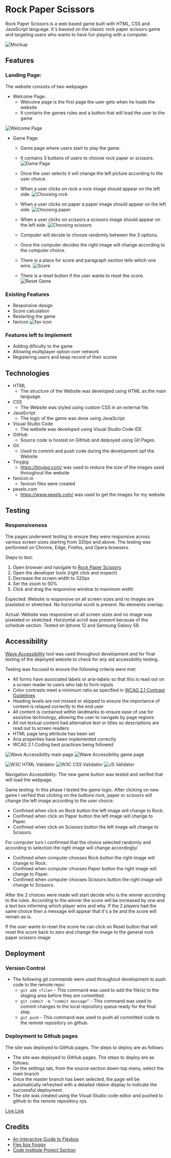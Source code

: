 # Rock Paper Scissors
Rock Paper Scissors is a web based game built with HTML, CSS and JavaScript language. It's basesd on the classic rock paper scissors game and targeting users who wants to have fun playing with a computer.

![Mockup](assets/images/readme_images/mockup.png)

## Features 

### Landing Page:

The website consists of two webpages

* Welcome Page: 
    * Welcome page is the first page the user gets when he loads the website
    * It contains the games rules and a button that will load the user to the game

![Welcome Page](assets/images/readme_images/welcome_page.png)    

* Game Page:
    * Game page where users start to play the game.
    * It contains 3 buttons of users to choose rock paper or scissors.
    ![Game Page](assets/images/readme_images/game_page.png)

    * Once the user selects it will change the left picture according to the user choice.
    * When a user clicks on rock a rock image should appear on the left side.
    ![Choosing rock](assets/images/readme_images/rock_image.png)

    * When a user clicks on paper a paper image should appear on the left side.
    ![Choosing paper](assets/images/readme_images/paper_image.png)

    * When a user clicks on scissors a scissors image should appear on the left side.
    ![Choosing scissors](assets/images/readme_images/scissors_image.png)

    * Computer will decide to choose randomly between the 3 options.
    * Once the computer decides the right image will change according to the computer choice.
    * There is a place for score and paragraph section tells which one wins.
    ![Score](assets/images/readme_images/score.png)
    
    * There is a reset button if the user wants to reset the score.
    ![Reset Game](assets/images/readme_images/game_page.png)



 ### Existing Features 
 * Responsive design
 * Score calculation
 * Restarting the game
 * favicon
 ![fav icon](assets/images/readme_images/favicon-tmp.png)
 
### Features left to Implement 
 * Adding dificulty to the game
 * Allowing multiplayer option over network
 * Registering users and keep record of their scores

## Technologies 
* HTML
    * The structure of the Website was developed using HTML as the main language.
* CSS
    * The Website was styled using custom CSS in an external file.
* JavaScript
    * The logic of the game was done using JavaScript    
* Visual Studio Code
    * The website was developed using Visual Studio Code IDE
* GitHub
    * Source code is hosted on GitHub and delpoyed using Git Pages.
* Git
    * Used to commit and push code during the development opf the Website
* Tinyjpg
    * https://tinyjpg.com/ was used to reduce the size of the images used throughout the website
* favicon.io
    * favicon files were created 
* pexels.com
    * https://www.pexels.com/ was used to get the images for my website   

 ## Testing
  ### Responsiveness 
The pages underwent testing to ensure they were responsive across various screen sizes starting from 320px and above. The testing was performed on Chrome, Edge, Firefox, and Opera browsers.

Steps to test:
1. Open browser and navigate to [Rock Paper Scissors](https://moabdelbasset.github.io/rps/)
2. Open the developer tools (right click and inspect)
3. Decrease the screen width to 320px
4. Set the zoom to 50%
5. Click and drag the responsive window to maximum width

Expected:
Website is responsive on all screen sizes and no images are pixelated or stretched.
No horizontal scroll is present.
No elements overlap.

Actual:
Website was responsive on all screen sizes and no image was pixelated or stretched.
Horizontal scroll was present because of the schedule section.
Tested on Iphone 12 and Samsung Galaxy S8.

## Accessibility

[Wave Accessibility](https://wave.webaim.org/) tool was used throughout development and for final testing of the deployed website to check for any aid accessibility testing.

Testing was focused to ensure the following criteria were met:

- All forms have associated labels or aria-labels so that this is read out on a screen reader to users who tab to form inputs
- Color contrasts meet a minimum ratio as specified in [WCAG 2.1 Contrast Guidelines](https://www.w3.org/WAI/WCAG21/Understanding/contrast-minimum.html)
- Heading levels are not missed or skipped to ensure the importance of content is relayed correctly to the end user
- All content is contained within landmarks to ensure ease of use for assistive technology, allowing the user to navigate by page regions
- All not textual content had alternative text or titles so descriptions are read out to screen readers
- HTML page lang attribute has been set
- Aria properties have been implemented correctly
- WCAG 2.1 Coding best practices being followed

![Wave Accessibility main page](assets/images/readme_images/w3_index.png)
![Wave Accessibility game page](assets/images/readme_images/w3_game.png)

![W3C HTML Validator](assets/images/readme_images/html_valid.png)
![W3C CSS Validatior](assets/images/readme_images/css_validate.png)
![JS Validator](assets/images/readme_images/jshint.png)

Navigation Accessibility: The new game button was tested and verifed that will load the webpage.

Game testing:
In this phase I tested the game logic. After clicking on new game I verfied that clicking on the buttons rock, paper or scissors will change the left image according to the user choice.
* Confimed when click on Rock button the left image will change to Rock.
* Confimed when click on Paper button the left image will change to Paper.
* Confimed when click on Scissors button the left image will change to Scissors.

For computer turn I confirmed that the choice selected randomly and according to selection the right image will change accordingly/
* Confimed when computer chooses Rock button the right image will change to Rock.
* Confimed when computer chooses Paper button the right image will change to Paper.
* Confimed when computer chooses  Scissors button the right image will change to Scissors.

After the 2 choices were made will start decide who is the winner according to the rules. According to the winner the score will be increased by one and a text box informing which player wins and why. If the 2 players had the same choice then a message will appear that it's a tie and the score will remain as is.

If the user wants to reset the score he can click on Reset button that will reset the score back to zero and change the image to the general rock paper scissors image

## Deployment

### Version Control
* The following git commands were used throughout development to push code to the remote repo:
    * ```git add <file>``` - This command was used to add the file(s) to the staging area before they are committed.
    * ```git commit -m “commit message”``` - This command was used to commit changes to the local repository queue ready for the final step.
    * ```git push``` - This command was used to push all committed code to the remote repository on github.


### Deployment to Github pages
The site was deployed to GitHub pages. The steps to deploy are as follows:
* The site was deployed to GitHub pages. The steps to deploy are as follows:
* On the settings tab, from the source section down-top menu, select the main branch
* Once the master branch has been selected, the page will be automatically refreshed with a detailed ribbon display to indicate the successful deployment.
* The site was created using the Visual Studio code editor and pushed to github to the remote repository rps.

[Live Link](https://github.com/moabdelbasset/rps)

## Credits 
* [An Interactive Guide to Flexbox](https://www.joshwcomeau.com/css/interactive-guide-to-flexbox/)
* [Flex box froggy](https://flexboxfroggy.com/)
* [Code Institute Project Section](https://www.youtube.com/watch?v=apK6caj8bfI)
